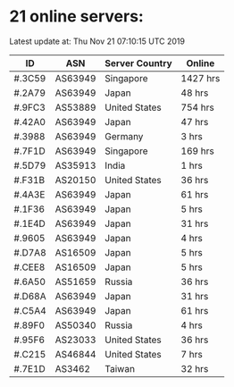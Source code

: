 # 21 online servers:

Latest update at: Thu Nov 21 07:10:15 UTC 2019

| ID | ASN | Server Country | Online |
| -- | --- | -------------- | ------ |
| #.3C59 | AS63949 | Singapore | 1427 hrs |
| #.2A79 | AS63949 | Japan | 48 hrs |
| #.9FC3 | AS53889 | United States | 754 hrs |
| #.42A0 | AS63949 | Japan | 47 hrs |
| #.3988 | AS63949 | Germany | 3 hrs |
| #.7F1D | AS63949 | Singapore | 169 hrs |
| #.5D79 | AS35913 | India | 1 hrs |
| #.F31B | AS20150 | United States | 36 hrs |
| #.4A3E | AS63949 | Japan | 61 hrs |
| #.1F36 | AS63949 | Japan | 5 hrs |
| #.1E4D | AS63949 | Japan | 31 hrs |
| #.9605 | AS63949 | Japan | 4 hrs |
| #.D7A8 | AS16509 | Japan | 5 hrs |
| #.CEE8 | AS16509 | Japan | 5 hrs |
| #.6A50 | AS51659 | Russia | 36 hrs |
| #.D68A | AS63949 | Japan | 31 hrs |
| #.C5A4 | AS63949 | Japan | 61 hrs |
| #.89F0 | AS50340 | Russia | 4 hrs |
| #.95F6 | AS23033 | United States | 36 hrs |
| #.C215 | AS46844 | United States | 7 hrs |
| #.7E1D | AS3462 | Taiwan | 32 hrs |

